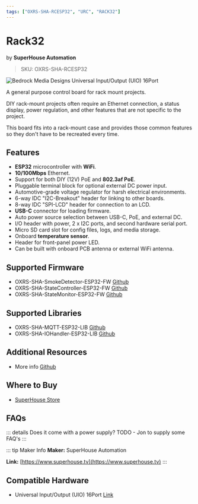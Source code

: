 ```yaml
---
tags: ["OXRS-SHA-RCESP32", "URC", "RACK32"]
---
```

# Rack32
<p class="maker">by <b>SuperHouse Automation</b></p>

> SKU: OXRS-SHA-RCESP32

<!-- Board Image -->
![Bedrock Media Designs Universal Input/Output (UIO) 16Port](/images/rack32.jpg)

<!-- Board Description -->
A general purpose control board for rack mount projects.

DIY rack-mount projects often require an Ethernet connection, a status display, power regulation, and other features that are not specific to the project.

This board fits into a rack-mount case and provides those common features so they don't have to be recreated every time.

## Features

- **ESP32** microcontroller with **WiFi**.
- **10/100Mbps** Ethernet.
- Support for both DIY (12V) PoE and **802.3af PoE**.
- Pluggable terminal block for optional external DC power input.
- Automotive-grade voltage regulator for harsh electrical environments.
- 6-way IDC "I2C-Breakout" header for linking to other boards.
- 8-way IDC "SPI-LCD" header for connection to an LCD.
- **USB-C** connector for loading firmware.
- Auto power source selection between USB-C, PoE, and external DC.
- I/O header with power, 2 x I2C ports, and second hardware serial port.
- Micro SD card slot for config files, logs, and media storage.
- Onboard **temperature sensor**.
- Header for front-panel power LED.
- Can be built with onboard PCB antenna or external WiFi antenna.


## Supported Firmware
- OXRS-SHA-SmokeDetector-ESP32-FW [Github](https://github.com/SuperHouse/OXRS-SHA-SmokeDetector-ESP32-FW)
- OXRS-SHA-StateController-ESP32-FW  [Github](https://github.com/SuperHouse/OXRS-SHA-StateController-ESP32-FW)
- OXRS-SHA-StateMonitor-ESP32-FW [Github](https://github.com/SuperHouse/OXRS-SHA-StateMonitor-ESP32-FW)

## Supported Libraries
- OXRS-SHA-MQTT-ESP32-LIB [Github](https://github.com/SuperHouse/OXRS-SHA-MQTT-ESP32-LIB)
- OXRS-SHA-IOHandler-ESP32-LIB  [Github](https://github.com/SuperHouse/OXRS-SHA-IOHandler-ESP32-LIB)

## Additional Resources
- More info [Github](https://github.com/SuperHouse/RACK32)

## Where to Buy
- [SuperHouse Store](https://www.superhouse.tv/product/rack32-universal-rack-controller-board/)

## FAQs
::: details Does it come with a power supply?
TODO - Jon to supply some FAQ's
:::

::: tip Maker Info
**Maker:** SuperHouse Automation

**Link:** [https://www.superhouse.tv](https://www.superhouse.tv)
:::

## Compatible Hardware
- Universal Input/Output (UIO) 16Port [Link](/docs/hardware/io-boards/universal-input-output-uio-16port.html)

